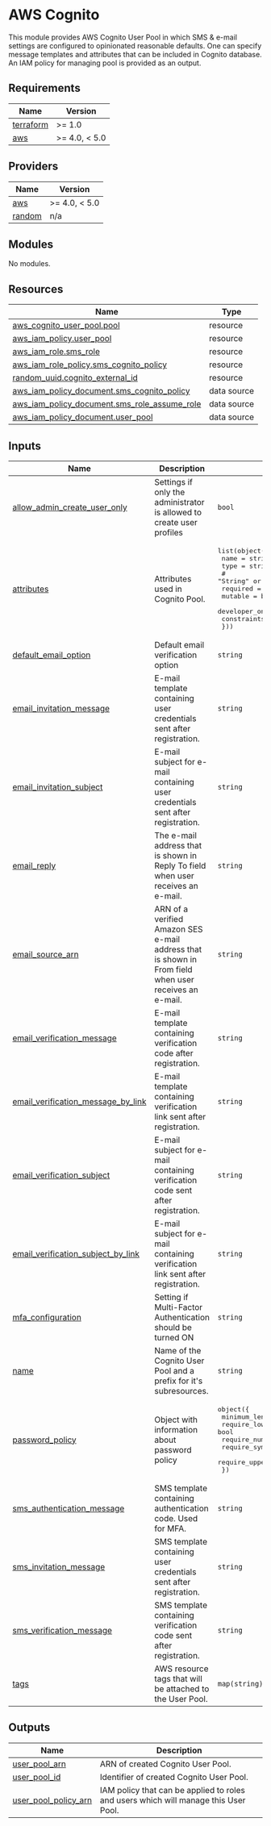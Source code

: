 # AWS Cognito
This module provides AWS Cognito User Pool in which SMS & e-mail settings are
configured to opinionated reasonable defaults. One can specify message templates
and attributes that can be included in Cognito database.
An IAM policy for managing pool is provided as an output.

## Requirements

| Name | Version |
|------|---------|
| <a name="requirement_terraform"></a> [terraform](#requirement\_terraform) | >= 1.0 |
| <a name="requirement_aws"></a> [aws](#requirement\_aws) | >= 4.0, < 5.0 |

## Providers

| Name | Version |
|------|---------|
| <a name="provider_aws"></a> [aws](#provider\_aws) | >= 4.0, < 5.0 |
| <a name="provider_random"></a> [random](#provider\_random) | n/a |

## Modules

No modules.

## Resources

| Name | Type |
|------|------|
| [aws_cognito_user_pool.pool](https://registry.terraform.io/providers/hashicorp/aws/latest/docs/resources/cognito_user_pool) | resource |
| [aws_iam_policy.user_pool](https://registry.terraform.io/providers/hashicorp/aws/latest/docs/resources/iam_policy) | resource |
| [aws_iam_role.sms_role](https://registry.terraform.io/providers/hashicorp/aws/latest/docs/resources/iam_role) | resource |
| [aws_iam_role_policy.sms_cognito_policy](https://registry.terraform.io/providers/hashicorp/aws/latest/docs/resources/iam_role_policy) | resource |
| [random_uuid.cognito_external_id](https://registry.terraform.io/providers/hashicorp/random/latest/docs/resources/uuid) | resource |
| [aws_iam_policy_document.sms_cognito_policy](https://registry.terraform.io/providers/hashicorp/aws/latest/docs/data-sources/iam_policy_document) | data source |
| [aws_iam_policy_document.sms_role_assume_role](https://registry.terraform.io/providers/hashicorp/aws/latest/docs/data-sources/iam_policy_document) | data source |
| [aws_iam_policy_document.user_pool](https://registry.terraform.io/providers/hashicorp/aws/latest/docs/data-sources/iam_policy_document) | data source |

## Inputs

| Name | Description | Type | Default | Required |
|------|-------------|------|---------|:--------:|
| <a name="input_allow_admin_create_user_only"></a> [allow\_admin\_create\_user\_only](#input\_allow\_admin\_create\_user\_only) | Settings if only the administrator is allowed to create user profiles | `bool` | `"true"` | no |
| <a name="input_attributes"></a> [attributes](#input\_attributes) | Attributes used in Cognito Pool. | <pre>list(object({<br>    name = string<br>    type = string<br>    # "String" or "Number"<br>    required                 = bool<br>    mutable                  = bool<br>    developer_only_attribute = bool<br>    constraints              = any<br>  }))</pre> | `[]` | no |
| <a name="input_default_email_option"></a> [default\_email\_option](#input\_default\_email\_option) | Default email verification option | `string` | `"CONFIRM_WITH_CODE"` | no |
| <a name="input_email_invitation_message"></a> [email\_invitation\_message](#input\_email\_invitation\_message) | E-mail template containing user credentials sent after registration. | `string` | `"Your username is {username} and temporary password is {####}."` | no |
| <a name="input_email_invitation_subject"></a> [email\_invitation\_subject](#input\_email\_invitation\_subject) | E-mail subject for e-mail containing user credentials sent after registration. | `string` | `"Your temporary password"` | no |
| <a name="input_email_reply"></a> [email\_reply](#input\_email\_reply) | The e-mail address that is shown in Reply To field when user receives an e-mail. | `string` | n/a | yes |
| <a name="input_email_source_arn"></a> [email\_source\_arn](#input\_email\_source\_arn) | ARN of a verified Amazon SES e-mail address that is shown in From field when user receives an e-mail. | `string` | n/a | yes |
| <a name="input_email_verification_message"></a> [email\_verification\_message](#input\_email\_verification\_message) | E-mail template containing verification code after registration. | `string` | `"Your verification code is {####}."` | no |
| <a name="input_email_verification_message_by_link"></a> [email\_verification\_message\_by\_link](#input\_email\_verification\_message\_by\_link) | E-mail template containing verification link sent after registration. | `string` | `"Please click the link below to verify your email address. {##Verify Email##}"` | no |
| <a name="input_email_verification_subject"></a> [email\_verification\_subject](#input\_email\_verification\_subject) | E-mail subject for e-mail containing verification code sent after registration. | `string` | `"Your verification code"` | no |
| <a name="input_email_verification_subject_by_link"></a> [email\_verification\_subject\_by\_link](#input\_email\_verification\_subject\_by\_link) | E-mail subject for e-mail containing verification link sent after registration. | `string` | `"Your verification link"` | no |
| <a name="input_mfa_configuration"></a> [mfa\_configuration](#input\_mfa\_configuration) | Setting if Multi-Factor Authentication should be turned ON | `string` | `"OPTIONAL"` | no |
| <a name="input_name"></a> [name](#input\_name) | Name of the Cognito User Pool and a prefix for it's subresources. | `string` | n/a | yes |
| <a name="input_password_policy"></a> [password\_policy](#input\_password\_policy) | Object with information about password policy | <pre>object({<br>    minimum_length    = number<br>    require_lowercase = bool<br>    require_numbers   = bool<br>    require_symbols   = bool<br>    require_uppercase = bool<br>  })</pre> | <pre>{<br>  "minimum_length": 12,<br>  "require_lowercase": true,<br>  "require_numbers": true,<br>  "require_symbols": true,<br>  "require_uppercase": true<br>}</pre> | no |
| <a name="input_sms_authentication_message"></a> [sms\_authentication\_message](#input\_sms\_authentication\_message) | SMS template containing authentication code. Used for MFA. | `string` | `"Your authentication code is {####}."` | no |
| <a name="input_sms_invitation_message"></a> [sms\_invitation\_message](#input\_sms\_invitation\_message) | SMS template containing user credentials sent after registration. | `string` | `"Your username is {username} and temporary password is {####}."` | no |
| <a name="input_sms_verification_message"></a> [sms\_verification\_message](#input\_sms\_verification\_message) | SMS template containing verification code sent after registration. | `string` | `"Your verification code is {####}."` | no |
| <a name="input_tags"></a> [tags](#input\_tags) | AWS resource tags that will be attached to the User Pool. | `map(string)` | `{}` | no |

## Outputs

| Name | Description |
|------|-------------|
| <a name="output_user_pool_arn"></a> [user\_pool\_arn](#output\_user\_pool\_arn) | ARN of created Cognito User Pool. |
| <a name="output_user_pool_id"></a> [user\_pool\_id](#output\_user\_pool\_id) | Identifier of created Cognito User Pool. |
| <a name="output_user_pool_policy_arn"></a> [user\_pool\_policy\_arn](#output\_user\_pool\_policy\_arn) | IAM policy that can be applied to roles and users which will manage this User Pool. |

